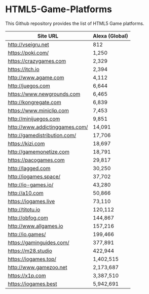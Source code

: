 # HTML5-Game-Platforms
This Github repository provides the list of HTML5 Game platforms.

| Site URL  | Alexa (Global) |
| ------------- | ------------- |
| http://vseigru.net  | 812  |
| https://poki.com/  | 1,250  |
| https://crazygames.com  | 2,329  |
| https://itch.io  | 2,394  |
| http://www.agame.com  | 4,112  |
| http://juegos.com  | 6,644  |
| https://www.newgrounds.com  | 6,465  |
| http://kongregate.com  | 6,839  |
| https://www.miniclip.com  | 7,453  |
| http://minijuegos.com  | 9,851  |
| http://www.addictinggames.com/  | 14,091  |
| http://gamedistribution.com/ | 17,706  |
| https://kizi.com  | 18,697  |
| http://gamemonetize.com  | 18,791  |
| https://pacogames.com  | 29,817  |
| http://lagged.com  | 30,250  |
| http://iogames.space/  | 37,702  |
| http://io-games.io/ | 43,280  |
| http://a10.com  | 50,866  |
| https://iogames.live | 73,110  |
| http://titotu.io  | 120,112  |
| http://obfog.com  | 144,867  |
| http://www.allgames.io  | 157,216  |
| http://io.games/  | 199,466  |
| https://gaminguides.com/  | 377,891  |
| https://m28.studio  | 422,944  |
| https://iogames.top/  | 1,402,515  |
| http://www.gamezoo.net  | 2,173,687  |
| https://x1p.com  | 3,387,510  |
| https://iogames.best  | 5,942,691  |

